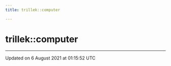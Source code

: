 ```yaml
---
title: trillek::computer

---
```


# trillek::computer








-------------------------------

Updated on  6 August 2021 at 01:15:52 UTC